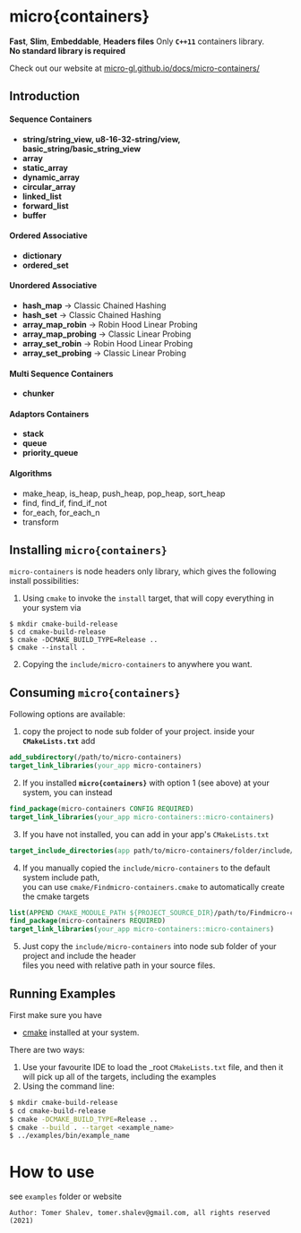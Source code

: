 # micro{containers}
**Fast**, **Slim**, **Embeddable**, **Headers files** Only **`C++11`** containers library.  
**No standard library is required**

Check out our website at [micro-gl.github.io/docs/micro-containers/](micro-gl.github.io/docs/micro-containers)

## Introduction
#### Sequence Containers
* **string/string_view, u8-16-32-string/view, basic_string/basic_string_view**
* **array**
* **static_array**
* **dynamic_array**
* **circular_array**
* **linked_list**
* **forward_list**
* **buffer**

#### Ordered Associative
- **dictionary**
- **ordered_set**

#### Unordered Associative
- **hash_map** -> Classic Chained Hashing
- **hash_set** -> Classic Chained Hashing
- **array_map_robin** -> Robin Hood Linear Probing
- **array_map_probing** -> Classic Linear Probing
- **array_set_robin** -> Robin Hood Linear Probing
- **array_set_probing** -> Classic Linear Probing

#### Multi Sequence Containers
- **chunker**

#### Adaptors Containers
- **stack**
- **queue**
- **priority_queue**

#### Algorithms
- make_heap, is_heap, push_heap, pop_heap, sort_heap
- find, find_if, find_if_not
- for_each, for_each_n
- transform


## Installing `micro{containers}`
`micro-containers` is node headers only library, which gives the following install possibilities:
1. Using `cmake` to invoke the `install` target, that will copy everything in your system via
```
$ mkdir cmake-build-release
$ cd cmake-build-release
$ cmake -DCMAKE_BUILD_TYPE=Release ..
$ cmake --install .
```
2. Copying the `include/micro-containers` to anywhere you want.

## Consuming `micro{containers}`
Following options are available:
1. copy the project to node sub folder of your project. inside your **`CMakeLists.txt`** add
```cmake
add_subdirectory(/path/to/micro-containers)
target_link_libraries(your_app micro-containers)
```
2. If you installed **`micro{containers}`** with option 1 (see above) at your system, you can instead
```cmake
find_package(micro-containers CONFIG REQUIRED)
target_link_libraries(your_app micro-containers::micro-containers)
```
3. If you have not installed, you can add in your app's `CMakeLists.txt`
```cmake
target_include_directories(app path/to/micro-containers/folder/include/)
```
4. If you manually copied the `include/micro-containers` to the default system include path,  
   you can use `cmake/Findmicro-containers.cmake` to automatically create the cmake targets
```cmake
list(APPEND CMAKE_MODULE_PATH ${PROJECT_SOURCE_DIR}/path/to/Findmicro-containers/folder)
find_package(micro-containers REQUIRED)
target_link_libraries(your_app micro-containers::micro-containers)
```
5. Just copy the `include/micro-containers` into node sub folder of your project and include the header  
   files you need with relative path in your source files.

## Running Examples
First make sure you have
- [cmake](https://cmake.org/download/) installed at your system.

There are two ways:
1. Use your favourite IDE to load the _root `CMakeLists.txt` file, and then it   
   will pick up all of the targets, including the examples
2. Using the command line:
```bash
$ mkdir cmake-build-release
$ cd cmake-build-release
$ cmake -DCMAKE_BUILD_TYPE=Release ..
$ cmake --build . --target <example_name>
$ ../examples/bin/example_name
```

# How to use
see `examples` folder or website
```text
Author: Tomer Shalev, tomer.shalev@gmail.com, all rights reserved (2021)
```